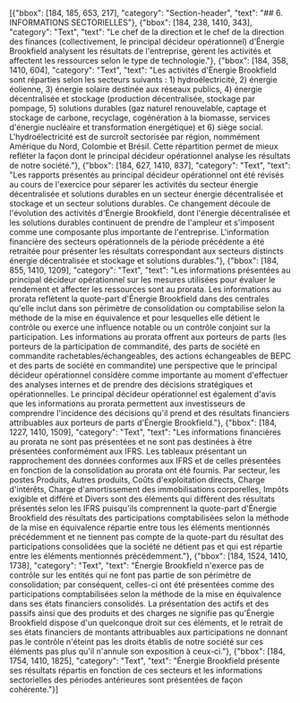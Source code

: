 [{"bbox": [184, 185, 653, 217], "category": "Section-header", "text": "## 6. INFORMATIONS SECTORIELLES"}, {"bbox": [184, 238, 1410, 343], "category": "Text", "text": "Le chef de la direction et le chef de la direction des finances (collectivement, le principal décideur opérationnel) d'Énergie Brookfield analysent les résultats de l'entreprise, gèrent les activités et affectent les ressources selon le type de technologie."}, {"bbox": [184, 358, 1410, 604], "category": "Text", "text": "Les activités d'Énergie Brookfield sont réparties selon les secteurs suivants : 1) hydroélectricité, 2) énergie éolienne, 3) énergie solaire destinée aux réseaux publics, 4) énergie décentralisée et stockage (production décentralisée, stockage par pompage, 5) solutions durables (gaz naturel renouvelable, captage et stockage de carbone, recyclage, cogénération à la biomasse, services d'énergie nucléaire et transformation énergétique) et 6) siège social. L'hydroélectricité est de surcroît sectorisée par région, nommément Amérique du Nord, Colombie et Brésil. Cette répartition permet de mieux refléter la façon dont le principal décideur opérationnel analyse les résultats de notre société."}, {"bbox": [184, 627, 1410, 837], "category": "Text", "text": "Les rapports présentés au principal décideur opérationnel ont été révisés au cours de l'exercice pour séparer les activités du secteur énergie décentralisée et solutions durables en un secteur énergie décentralisée et stockage et un secteur solutions durables. Ce changement découle de l'évolution des activités d'Énergie Brookfield, dont l'énergie décentralisée et les solutions durables continuent de prendre de l'ampleur et s'imposent comme une composante plus importante de l'entreprise. L'information financière des secteurs opérationnels de la période précédente a été retraitée pour présenter les résultats correspondant aux secteurs distincts énergie décentralisée et stockage et solutions durables."}, {"bbox": [184, 855, 1410, 1209], "category": "Text", "text": "Les informations présentées au principal décideur opérationnel sur les mesures utilisées pour évaluer le rendement et affecter les ressources sont au prorata. Les informations au prorata reflètent la quote-part d'Énergie Brookfield dans des centrales qu'elle inclut dans son périmètre de consolidation ou comptabilise selon la méthode de la mise en équivalence et pour lesquelles elle détient le contrôle ou exerce une influence notable ou un contrôle conjoint sur la participation. Les informations au prorata offrent aux porteurs de parts (les porteurs de la participation de commandité, des parts de société en commandite rachetables/échangeables, des actions échangeables de BEPC et des parts de société en commandite) une perspective que le principal décideur opérationnel considère comme importante au moment d'effectuer des analyses internes et de prendre des décisions stratégiques et opérationnelles. Le principal décideur opérationnel est également d'avis que les informations au prorata permettent aux investisseurs de comprendre l'incidence des décisions qu'il prend et des résultats financiers attribuables aux porteurs de parts d'Énergie Brookfield."}, {"bbox": [184, 1227, 1410, 1509], "category": "Text", "text": "Les informations financières au prorata ne sont pas présentées et ne sont pas destinées à être présentées conformément aux IFRS. Les tableaux présentant un rapprochement des données conformes aux IFRS et de celles présentées en fonction de la consolidation au prorata ont été fournis. Par secteur, les postes Produits, Autres produits, Coûts d'exploitation directs, Charge d'intérêts, Charge d'amortissement des immobilisations corporelles, Impôts exigible et différé et Divers sont des éléments qui diffèrent des résultats présentés selon les IFRS puisqu'ils comprennent la quote-part d'Énergie Brookfield des résultats des participations comptabilisées selon la méthode de la mise en équivalence répartie entre tous les éléments mentionnés précédemment et ne tiennent pas compte de la quote-part du résultat des participations consolidées que la société ne détient pas et qui est répartie entre les éléments mentionnés précédemment."}, {"bbox": [184, 1524, 1410, 1738], "category": "Text", "text": "Énergie Brookfield n'exerce pas de contrôle sur les entités qui ne font pas partie de son périmètre de consolidation; par conséquent, celles-ci ont été présentées comme des participations comptabilisées selon la méthode de la mise en équivalence dans ses états financiers consolidés. La présentation des actifs et des passifs ainsi que des produits et des charges ne signifie pas qu'Énergie Brookfield dispose d'un quelconque droit sur ces éléments, et le retrait de ses états financiers de montants attribuables aux participations ne donnant pas le contrôle n'éteint pas les droits établis de notre société sur ces éléments pas plus qu'il n'annule son exposition à ceux-ci."}, {"bbox": [184, 1754, 1410, 1825], "category": "Text", "text": "Énergie Brookfield présente ses résultats répartis en fonction de ces secteurs et les informations sectorielles des périodes antérieures sont présentées de façon cohérente."}]